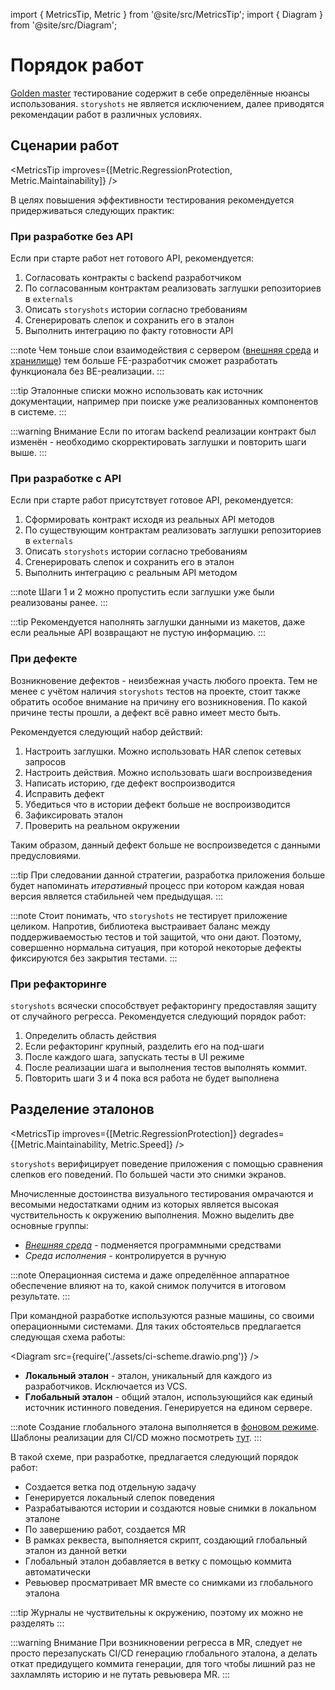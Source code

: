 import { MetricsTip, Metric } from '@site/src/MetricsTip';
import { Diagram } from '@site/src/Diagram';

# Порядок работ

[Golden master](https://en.wikipedia.org/wiki/Characterization_test) тестирование содержит в себе определённые нюансы
использования. `storyshots` не является исключением, далее приводятся рекомендации работ в различных условиях.

## Сценарии работ

<MetricsTip improves={[Metric.RegressionProtection, Metric.Maintainability]} />

В целях повышения эффективности тестирования рекомендуется придерживаться следующих практик:

### При разработке без API

Если при старте работ нет готового API, рекомендуется:

1. Согласовать контракты с backend разработчиком
2. По согласованным контрактам реализовать заглушки репозиториев в `externals`
3. Описать `storyshots` истории согласно требованиям
4. Сгенерировать слепок и сохранить его в эталон
5. Выполнить интеграцию по факту готовности API

:::note
Чем тоньше слои взаимодействия с сервером ([внешняя среда](/specification/requirements/env) и [хранилище](/specification/requirements/storage)) тем больше FE-разработчик сможет
разработать функционала без BE-реализации.
:::

:::tip
Эталонные списки можно использовать как источник документации, например при поиске уже реализованных компонентов в
системе.
:::

:::warning Внимание
Если по итогам backend реализации контракт был изменён - необходимо скорректировать заглушки и повторить шаги выше.
:::

### При разработке с API

Если при старте работ присутствует готовое API, рекомендуется:

1. Сформировать контракт исходя из реальных API методов
2. По существующим контрактам реализовать заглушки репозиториев в `externals`
3. Описать `storyshots` истории согласно требованиям
4. Сгенерировать слепок и сохранить его в эталон
5. Выполнить интеграцию с реальным API методом

:::note
Шаги 1 и 2 можно пропустить если заглушки уже были реализованы ранее.
:::

:::tip
Рекомендуется наполнять заглушки данными из макетов, даже если реальные API возвращают не пустую информацию.
:::

### При дефекте

Возникновение дефектов - неизбежная участь любого проекта. Тем не менее с учётом наличия `storyshots` тестов на проекте,
стоит также обратить особое внимание на причину его возникновения. По какой причине тесты прошли, а дефект всё равно
имеет место быть.

Рекомендуется следующий набор действий:

1. Настроить заглушки. Можно использовать HAR слепок сетевых запросов
2. Настроить действия. Можно использовать шаги воспроизведения
3. Написать историю, где дефект воспроизводится
4. Исправить дефект
5. Убедиться что в истории дефект больше не воспроизводится
6. Зафиксировать эталон
7. Проверить на реальном окружении

Таким образом, данный дефект больше не воспроизведется с данными предусловиями.

:::tip
При следовании данной стратегии, разработка приложения больше будет напоминать *итеративный* процесс при котором каждая
новая версия является стабильней чем предыдущая.
:::

:::note
Стоит понимать, что `storyshots` не тестирует приложение целиком. Напротив, библиотека выстраивает баланс между
поддерживаемостью тестов и той защитой, что они дают. Поэтому, совершенно нормальна ситуация, при которой некоторые
дефекты фиксируются без закрытия тестами.
:::

### При рефакторинге

`storyshots` всячески способствует рефакторингу предоставляя защиту от случайного регресса. Рекомендуется следующий
порядок работ:

1. Определить область действия
2. Если рефакторинг крупный, разделить его на под-шаги
3. После каждого шага, запускать тесты в UI режиме
4. После реализации шага и выполнения тестов выполнять коммит.
5. Повторить шаги 3 и 4 пока вся работа не будет выполнена

## Разделение эталонов

<MetricsTip improves={[Metric.RegressionProtection]} degrades={[Metric.Maintainability, Metric.Speed]} />

`storyshots` верифицирует поведение приложения с помощью сравнения слепков его поведений. По большей части это снимки
экранов.

Мночисленные достоинства визуального тестирования омрачаются и весомыми недостатками одним из которых является высокая
чуствительность к окружению выполнения. Можно выделить две основные группы:

- *[Внешняя среда](/specification/requirements/env)* - подменяется программными средствами
- *Среда исполнения* - контролируется в ручную

:::note
Операционная система и даже определённое аппаратное обеспечение влияют на то, какой снимок получится в итоговом
результате.
:::

При командной разработке используются разные машины, со своими операционными системами. Для таких
обстоятельсв предлагается следующая схема работы:

<Diagram src={require('./assets/ci-scheme.drawio.png')} />

- **Локальный эталон** - эталон, уникальный для каждого из разработчиков. Исключается из VCS.
- **Глобальный эталон** - общий эталон, использующийся как единый источник истинного поведения. Генерируется на
  едином сервере.

:::note
Создание глобального эталона выполняется в [фоновом режиме](/API/manager/runInBackground). Шаблоны реализации для CI/CD можно посмотреть [тут](https://github.com/storyshots/storyshots/tree/master/examples/ci-templates).
:::

В такой схеме, при разработке, предлагается следующий порядок работ:

* Создается ветка под отдельную задачу
* Генерируется локальный слепок поведения
* Разрабатываются истории и создаются новые снимки в локальном эталоне
* По завершению работ, создается MR
* В рамках реквеста, выполняется скрипт, создающий глобальный эталон из данной ветки
* Глобальный эталон добавляется в ветку с помощью коммита автоматически
* Ревьювер просматривает MR вместе со снимками из глобального эталона

:::tip
Журналы не чуствительны к окружению, поэтому их можно не разделять
:::

:::warning Внимание
При возникновении регресса в MR, следует не просто перезапускать CI/CD генерацию глобального эталона, а делать откат
предидущего коммита генерации, для того чтобы лишний раз не захламлять историю и не путать ревьювера MR.
:::
